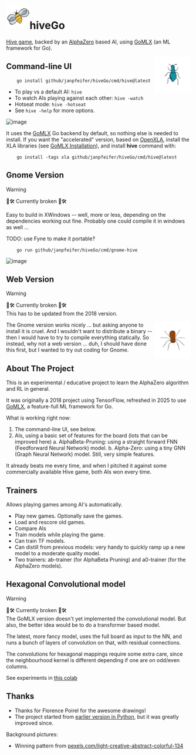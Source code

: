 <img align="left" src="images/Queen.png" alt="Queen Bee" width="64px"/>

# hiveGo <br/>

[Hive game](https://en.wikipedia.org/wiki/Hive_(game)), backed by an [AlphaZero](https://en.wikipedia.org/wiki/AlphaZero) 
based AI, using [GoMLX](https://github.com/gomlx/gomlx) (an ML framework for Go).

<img align="right" src="images/Ant.png" alt="Ant" width="100px"/>

## Command-line UI

```
    go install github/janpfeifer/hiveGo/cmd/hive@latest
```

* To play vs a default AI: `hive`
* To watch AIs playing against each other: `hive -watch`
* Hotseat mode: `hive -hotseat`
* See `hive -help` for more options.

![image](https://github.com/user-attachments/assets/f67d8ad5-f047-4154-843e-4319aa55b794)

It uses the [GoMLX](https://github.com/gomlx/gomlx) Go backend  by default, so nothing else is needed to install. 
If you want the "accelerated" version, based on [OpenXLA](https://openxla.org/), install the XLA
libraries (see [GoMLX Installation](https://github.com/gomlx/gomlx?tab=readme-ov-file#installation)), and install **hive** command with:

```
    go install -tags xla github/janpfeifer/hiveGo/cmd/hive@latest
```


## Gnome Version

> [!WARNING]
> 🚧🛠 Currently broken 🚧🛠 <br/>

Easy to build in XWindows -- well, more or less, depending on the dependencies working out fine. Probably one could compile it in windows as well ... 

TODO: use Fyne to make it portable?

```
    go run github/janpfeifer/hiveGo/cmd/gnome-hive
```

![image](https://github.com/user-attachments/assets/87fe827c-14b8-4367-91d9-98a9be067f89)


## Web Version

> [!WARNING]
> 🚧🛠 Currently broken 🚧🛠 <br/>
> This has to be updated from the 2018 version.

<img align="right" src="images/Spider.png" alt="Spider" width="100px"/>

The Gnome version works nicely ... but asking anyone to install it is cruel. And I wouldn't want to distribute a binary -- then I would have to try to compile everything statically.
So instead, why not a web version ... duh, I should have done this first, but I wanted to try out coding for Gnome.

## About The Project

This is an experimental / educative project to learn the AlphaZero algorithm and RL in general.

It was originally a 2018 project using TensorFlow, refreshed in 2025 to use [GoMLX](https://github.com/gomlx/gomlx),
a feature-full ML framework for Go.

What is working right now:

1. The command-line UI, see below.
2. AIs, using a basic set of features for the board (lots that can be improved here)
   a. AlphaBeta-Pruning: using a straight forward FNN (Feedforward Neural Network) model.
   b. Alpha-Zero: using a tiny GNN (Graph Neural Network) model. Still, very simple features.

It already beats me every time, and when I pitched it against some commercially available Hive game, both AIs won
every time.

## Trainers

Allows playing games among AI's automatically. 

* Play new games. Optionally save the games.
* Load and rescore old games.
* Compare AIs
* Train models while playing the game.
* Can train TF models.
* Can distill from previous models: very handy to quickly ramp up a new model to a moderate quality model.
* Two trainers: ab-trainer (for AlphaBeta Pruning) and a0-trainer (for the AlphaZero models).

## Hexagonal Convolutional model

> [!WARNING]
> 🚧🛠 Currently broken 🚧🛠 <br/>
> The GoMLX version doesn't yet implemented the convolutional model.
> But also, the better idea would be to do a transformer based model.

The latest, more fancy model, uses the full board as input to the NN, and
runs a bunch of layers of convolution on that, with residual connections.

The convolutions for hexagonal mappings require some extra care, since the
neighbourhood kernel is different depending if one are on odd/even columns.

See experiments in [this colab](https://colab.research.google.com/drive/1r4P5Uc3S5Lw3sznEVMrbF3H9HkskZH6S)

## Thanks

* Thanks for Florence Poirel for the awesome drawings!
* The project started from [earlier version in Python](https://github.com/makatony/hiveAI), but it was greatly improved since.

Background pictures:
* Winning pattern from [pexels.com/light-creative-abstract-colorful-134](https://www.pexels.com/photo/light-creative-abstract-colorful-134/)

